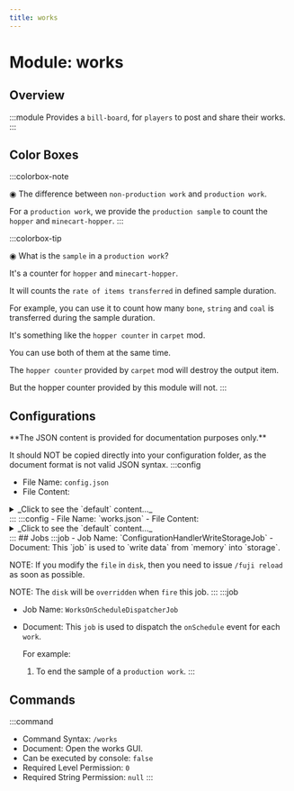 ```yaml
---
title: works
---
```



# Module: works

## Overview
:::module
  Provides a `bill-board`, for `players` to post and share their works.
:::
## Color Boxes

:::colorbox-note

  ◉ The difference between `non-production work` and `production work`.
  
  For a `production work`, we provide the `production sample` to count the `hopper` and `minecart-hopper`.
:::

:::colorbox-tip

  ◉ What is the `sample` in a `production work`?
  
  It's a counter for `hopper` and `minecart-hopper`.
  
  It will counts the `rate of items transferred` in defined sample duration.
  
  For example, you can use it to count how many `bone`, `string` and `coal` is transferred during the sample duration.
  
  
  
  It's something like the `hopper counter` in `carpet` mod.
  
  You can use both of them at the same time.
  
  
  
  The `hopper counter` provided by `carpet` mod will destroy the output item.
  
  But the hopper counter provided by this module will not.
:::

## Configurations
<Admonition type="warning" icon="" title="">
**The JSON content is provided for documentation purposes only.**

It should NOT be copied directly into your configuration folder, as the document format is not valid JSON syntax.
</Admonition>
:::config
- File Name: `config.json`
- File Content: 
<details>

<summary>_Click to see the `default` content..._</summary>

```json showLineNumbers title="config/fuji/modules/works/config.json"
{
  /* The `duration` used for `sample` for `production work`. */
  "sample_time_ms": 3600000
  /* The `max distance` allowed for `production work`. */,
  "sample_distance_limit": 512
  /* The max types of items to display for `production work`. */,
  "sample_counter_top_n": 20
}
```
</details>
:::
:::config
- File Name: `works.json`
- File Content: 
<details>

<summary>_Click to see the `default` content..._</summary>

```json showLineNumbers title="config/fuji/modules/works/works.json"
{
  /* The created `work` list. */
  "works": []
}
```
</details>
:::
## Jobs
:::job
- Job Name: `ConfigurationHandlerWriteStorageJob`
- Document:   This `job` is used to `write data` from `memory` into `storage`.
  
  
  
  NOTE: If you modify the `file` in `disk`, then you need to issue `/fuji reload` as soon as possible.
  
  NOTE: The `disk` will be `overridden` when `fire` this job.
:::
:::job
- Job Name: `WorksOnScheduleDispatcherJob`
- Document:   This `job` is used to dispatch the `onSchedule` event for each `work`.
  
  
  
  For example:
  
  1. To end the sample of a `production work`.
:::
## Commands
:::command
- Command Syntax: `/works`
- Document:   Open the works GUI.
- Can be executed by console: `false`
- Required Level Permission: `0`
- Required String Permission: `null`
:::
